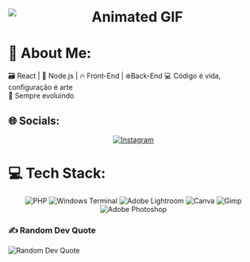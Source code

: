 <h1 align="center">
  <img src="https://media4.giphy.com/media/v1.Y2lkPTc5MGI3NjExN2hmbjN0a2Fmamc2YTliYXI2bG55bDU0dXBia2J2bXlhYnR2dWI4ZSZlcD12MV9pbnRlcm5hbF9naWZfYnlfaWQmY3Q9cw/pe8h5tgursyAoT2Thq/giphy.gif" 
       alt="Animated GIF" 
       style="max-width: 1000px; height: auto; display: block; margin: 0 auto;">
</h1>

# 💫 About Me:
🗃️ React | 🚀 Node.js | 🔥 Front-End | ❄️Back-End 💻 Código é vida, configuração é arte<br>🧠 Sempre evoluindo


## 🌐 Socials:
<p align="center">
  <a href="https://instagram.com/matosdavi_">
    <img src="https://img.shields.io/badge/Instagram-%23E4405F.svg?logo=Instagram&logoColor=white" alt="Instagram" style="max-width: 150px; height: auto;">
  </a>
  
# 💻 Tech Stack:
<p align="center">
  <img src="https://img.shields.io/badge/php-%23777BB4.svg?style=for-the-badge&logo=php&logoColor=white" alt="PHP" style="max-width: 150px; height: auto;">
  <img src="https://img.shields.io/badge/Windows%20Terminal-%234D4D4D.svg?style=for-the-badge&logo=windows-terminal&logoColor=white" alt="Windows Terminal" style="max-width: 150px; height: auto;">
  <img src="https://img.shields.io/badge/Adobe%20Lightroom-31A8FF.svg?style=for-the-badge&logo=Adobe%20Lightroom&logoColor=white" alt="Adobe Lightroom" style="max-width: 150px; height: auto;">
  <img src="https://img.shields.io/badge/Canva-%2300C4CC.svg?style=for-the-badge&logo=Canva&logoColor=white" alt="Canva" style="max-width: 150px; height: auto;">
  <img src="https://img.shields.io/badge/Gimp-657D8B?style=for-the-badge&logo=gimp&logoColor=FFFFFF" alt="Gimp" style="max-width: 150px; height: auto;">
  <img src="https://img.shields.io/badge/adobe%20photoshop-%2331A8FF.svg?style=for-the-badge&logo=adobe%20photoshop&logoColor=white" alt="Adobe Photoshop" style="max-width: 150px; height: auto;">
</p>

### ✍️ Random Dev Quote
<p align="center height:auto; display:block; margin:0 auto;">
  <img src="https://quotes-github-readme.vercel.app/api?type=horizontal&theme=dark" alt="Random Dev Quote" style="max-width: 100%; height: auto;">
</p>
